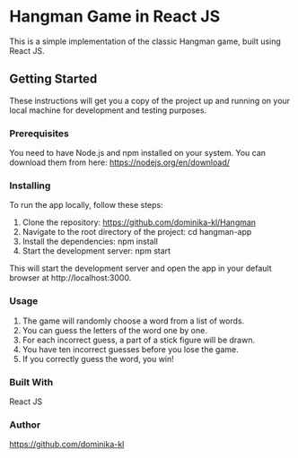 # Hangman Game in React JS
This is a simple implementation of the classic Hangman game, built using React JS.

## Getting Started
These instructions will get you a copy of the project up and running on your local machine for development and testing purposes.

### Prerequisites
You need to have Node.js and npm installed on your system. You can download them from here: https://nodejs.org/en/download/

### Installing
To run the app locally, follow these steps:
1. Clone the repository: https://github.com/dominika-kl/Hangman
2. Navigate to the root directory of the project: cd hangman-app
3. Install the dependencies: npm install
4. Start the development server: npm start

This will start the development server and open the app in your default browser at http://localhost:3000.

### Usage
1. The game will randomly choose a word from a list of words.
2. You can guess the letters of the word one by one.
3. For each incorrect guess, a part of a stick figure will be drawn.
4. You have ten incorrect guesses before you lose the game.
5. If you correctly guess the word, you win!

### Built With
React JS

### Author
https://github.com/dominika-kl

